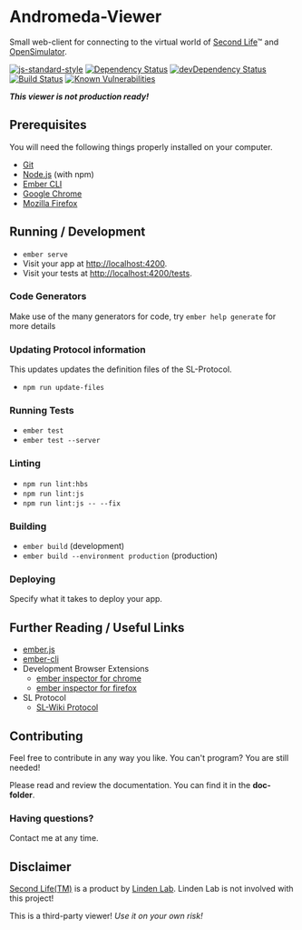 # Andromeda-Viewer
Small web-client for connecting to the virtual world of [Second Life](https://secondlife.com)™ and [OpenSimulator](http://opensimulator.org/wiki/Main_Page).

[![js-standard-style](https://img.shields.io/badge/code%20style-standard-brightgreen.svg)](http://standardjs.com/)
[![Dependency Status](https://david-dm.org/Terreii/andromeda-viewer.svg)](https://david-dm.org/Terreii/andromeda-viewer)
[![devDependency Status](https://david-dm.org/Terreii/andromeda-viewer/dev-status.svg)](https://david-dm.org/Terreii/andromeda-viewer#info=devDependencies)
[![Build Status](https://travis-ci.org/Terreii/andromeda-viewer.svg?branch=master)](https://travis-ci.org/Terreii/andromeda-viewer)
[![Known Vulnerabilities](https://snyk.io/test/github/Terreii/andromeda-viewer/badge.svg)](https://snyk.io/test/github/Terreii/andromeda-viewer)

_**This viewer is not production ready!**_

## Prerequisites

You will need the following things properly installed on your computer.

* [Git](https://git-scm.com/)
* [Node.js](https://nodejs.org/) (with npm)
* [Ember CLI](https://ember-cli.com/)
* [Google Chrome](https://google.com/chrome/)
* [Mozilla Firefox](https://www.mozilla.org/firefox/)

## Running / Development

* `ember serve`
* Visit your app at [http://localhost:4200](http://localhost:4200).
* Visit your tests at [http://localhost:4200/tests](http://localhost:4200/tests).

### Code Generators

Make use of the many generators for code, try `ember help generate` for more details

### Updating Protocol information

This updates updates the definition files of the SL-Protocol.

* `npm run update-files`

### Running Tests

* `ember test`
* `ember test --server`

### Linting

* `npm run lint:hbs`
* `npm run lint:js`
* `npm run lint:js -- --fix`

### Building

* `ember build` (development)
* `ember build --environment production` (production)

### Deploying

Specify what it takes to deploy your app.

## Further Reading / Useful Links

* [ember.js](https://emberjs.com/)
* [ember-cli](https://ember-cli.com/)
* Development Browser Extensions
  * [ember inspector for chrome](https://chrome.google.com/webstore/detail/ember-inspector/bmdblncegkenkacieihfhpjfppoconhi)
  * [ember inspector for firefox](https://addons.mozilla.org/en-US/firefox/addon/ember-inspector/)
* SL Protocol
  * [SL-Wiki Protocol](http://wiki.secondlife.com/wiki/Protocol)

## Contributing
Feel free to contribute in any way you like. You can't program? You are still needed!

Please read and review the documentation. You can find it in the **doc-folder**.

### Having questions?
Contact me at any time.

## Disclaimer
[Second Life(TM)](https://secondlife.com) is a product by [Linden Lab](http://www.lindenlab.com/). Linden Lab is not involved with this project!

This is a third-party viewer! _Use it on your own risk!_
